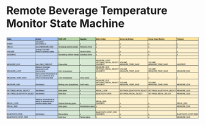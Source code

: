 # Remote Beverage Temperature Monitor State Machine

![State Transition Table](images/Remote%20Beverage%20Temperature%20Monitor%20State%20Transition%20Table.png)
